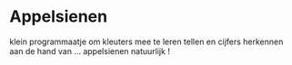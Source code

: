 # Appelsienen
klein programmaatje om kleuters mee te leren tellen en cijfers herkennen aan de hand van ... appelsienen natuurlijk !

